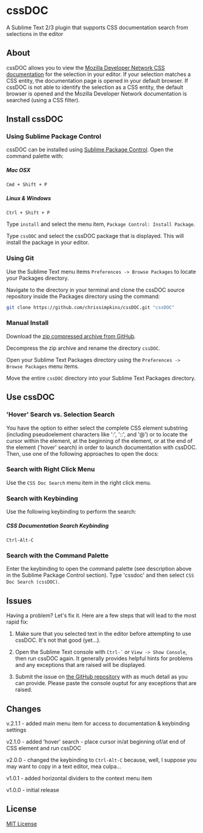 cssDOC
======

A Sublime Text 2/3 plugin that supports CSS documentation search from selections in the editor

## About

cssDOC allows you to view the [Mozilla Developer Network CSS documentation](https://developer.mozilla.org/en-US/docs/Web/CSS/Reference) for the selection in your editor.  If your selection matches a CSS entity, the documentation page is opened in your default browser.  If cssDOC is not able to identify the selection as a CSS entity, the default browser is opened and the Mozilla Developer Network documentation is searched (using a CSS filter).

## Install cssDOC

### Using Sublime Package Control

cssDOC can be installed using [Sublime Package Control](https://sublime.wbond.net/).  Open the command palette with:

##### Mac OSX
```
Cmd + Shift + P
```

##### Linux & Windows
```
Ctrl + Shift + P
```

Type `install` and select the menu item, `Package Control: Install Package`.

Type `cssDOC` and select the cssDOC package that is displayed.  This will install the package in your editor.

### Using Git

Use the Sublime Text menu items `Preferences -> Browse Packages` to locate your Packages directory.

Navigate to the directory in your terminal and clone the cssDOC source repository inside the Packages directory using the command:

``` bash
git clone https://github.com/chrissimpkins/cssDOC.git "cssDOC"
```

### Manual Install

Download the [zip compressed archive from GitHub](https://github.com/chrissimpkins/cssDOC/archive/master.zip).

Decompress the zip archive and rename the directory `cssDOC`.

Open your Sublime Text Packages directory using the `Preferences -> Browse Packages` menu items.

Move the entire `cssDOC` directory into your Sublime Text Packages directory.

## Use cssDOC

### 'Hover' Search vs. Selection Search

You have the option to either select the complete CSS element substring (including pseudoelement characters like ':', '::', and '@') or to locate the cursor within the element, at the beginning of the element, or at the end of the element ('hover' search) in order to launch documentation with cssDOC.  Then, use one of the following approaches to open the docs:

### Search with Right Click Menu

Use the `CSS Doc Search` menu item in the right click menu.

### Search with Keybinding

Use the following keybinding to perform the search:

##### CSS Documentation Search Keybinding

```
Ctrl-Alt-C
```

### Search with the Command Palette

Enter the keybinding to open the command palette (see description above in the Sublime Package Control section).  Type 'cssdoc' and then select `CSS Doc Search (cssDOC)`.

## Issues

Having a problem? Let's fix it.  Here are a few steps that will lead to the most rapid fix:

1. Make sure that you selected text in the editor before attempting to use cssDOC.  It's not that good (yet...).

2. Open the Sublime Text console with <code>Ctrl-`</code> or <code>View -> Show Console</code>, then run cssDOC again.  It generally provides helpful hints for problems and any exceptions that are raised will be displayed.

3. Submit the issue on [the GitHub repository](https://github.com/chrissimpkins/cssDOC/issues) with as much detail as you can provide.  Please paste the console ouptut for any exceptions that are raised.

## Changes

v.2.1.1 - added main menu item for access to documentation & keybinding settings

v2.1.0 - added 'hover' search - place cursor in/at beginning of/at end of CSS element and run cssDOC

v2.0.0 - changed the keybinding to `Ctrl-Alt-C` because, well, I suppose you may want to copy in a text editor, mea culpa...

v1.0.1 - added horizontal dividers to the context menu item

v1.0.0 - initial release

## License

[MIT License](https://github.com/chrissimpkins/cssDOC/blob/master/LICENSE)
